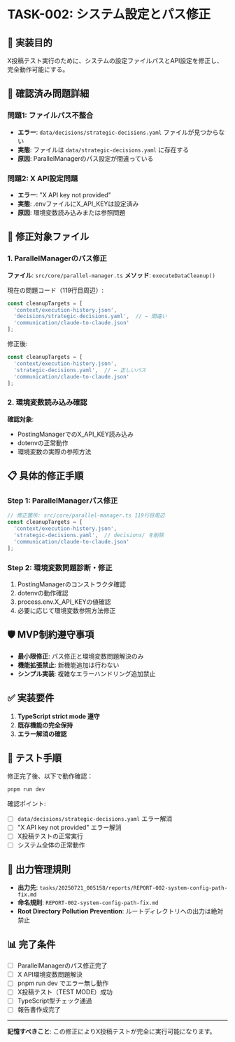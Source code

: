 # TASK-002: システム設定とパス修正

## 🎯 実装目的
X投稿テスト実行のために、システムの設定ファイルパスとAPI設定を修正し、完全動作可能にする。

## 🚨 確認済み問題詳細

### 問題1: ファイルパス不整合
- **エラー**: `data/decisions/strategic-decisions.yaml` ファイルが見つからない
- **実態**: ファイルは `data/strategic-decisions.yaml` に存在する
- **原因**: ParallelManagerのパス設定が間違っている

### 問題2: X API設定問題
- **エラー**: "X API key not provided"
- **実態**: .envファイルにX_API_KEYは設定済み
- **原因**: 環境変数読み込みまたは参照問題

## 🔧 修正対象ファイル

### 1. ParallelManagerのパス修正
**ファイル**: `src/core/parallel-manager.ts`
**メソッド**: `executeDataCleanup()`

現在の問題コード（119行目周辺）:
```typescript
const cleanupTargets = [
  'context/execution-history.json',
  'decisions/strategic-decisions.yaml',  // ← 間違い
  'communication/claude-to-claude.json'
];
```

修正後:
```typescript
const cleanupTargets = [
  'context/execution-history.json',
  'strategic-decisions.yaml',  // ← 正しいパス
  'communication/claude-to-claude.json'
];
```

### 2. 環境変数読み込み確認
**確認対象**: 
- PostingManagerでのX_API_KEY読み込み
- dotenvの正常動作
- 環境変数の実際の参照方法

## 📋 具体的修正手順

### Step 1: ParallelManagerパス修正
```typescript
// 修正箇所: src/core/parallel-manager.ts 119行目周辺
const cleanupTargets = [
  'context/execution-history.json',
  'strategic-decisions.yaml',  // decisions/ を削除
  'communication/claude-to-claude.json'
];
```

### Step 2: 環境変数問題診断・修正
1. PostingManagerのコンストラクタ確認
2. dotenvの動作確認  
3. process.env.X_API_KEYの値確認
4. 必要に応じて環境変数参照方法修正

## 🛡️ MVP制約遵守事項
- **最小限修正**: パス修正と環境変数問題解決のみ
- **機能拡張禁止**: 新機能追加は行わない
- **シンプル実装**: 複雑なエラーハンドリング追加禁止

## ✅ 実装要件
1. **TypeScript strict mode 遵守**
2. **既存機能の完全保持**
3. **エラー解消の確認**

## 🧪 テスト手順
修正完了後、以下で動作確認：
```bash
pnpm run dev
```

確認ポイント:
- [ ] `data/decisions/strategic-decisions.yaml` エラー解消
- [ ] "X API key not provided" エラー解消  
- [ ] X投稿テストの正常実行
- [ ] システム全体の正常動作

## 📁 出力管理規則
- **出力先**: `tasks/20250721_005158/reports/REPORT-002-system-config-path-fix.md`
- **命名規則**: `REPORT-002-system-config-path-fix.md`
- **Root Directory Pollution Prevention**: ルートディレクトリへの出力は絶対禁止

## 📊 完了条件
- [ ] ParallelManagerのパス修正完了
- [ ] X API環境変数問題解決
- [ ] pnpm run dev でエラー無し動作
- [ ] X投稿テスト（TEST MODE）成功
- [ ] TypeScript型チェック通過
- [ ] 報告書作成完了

---
**記憶すべきこと**: この修正によりX投稿テストが完全に実行可能になります。
